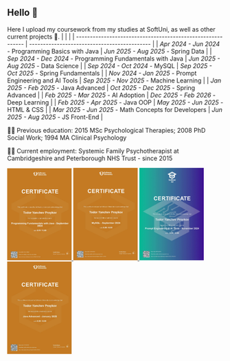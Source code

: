 ## Hello 👋 
Here I upload my coursework from my studies at SoftUni, as well as other current projects 🚀.
|                                                             |                                              |
| ----------------------------------------------------------- | -------------------------------------------- |
| *Apr 2024 - Jun 2024* - Programming Basics with Java        | *Jun 2025 - Aug 2025* - Spring Data          |
| *Sep 2024 - Dec 2024* - Programming Fundamentals with Java  | *Jun 2025 - Aug 2025* - Data Science         |
| *Sep 2024 - Oct 2024* - MySQL                               | *Sep 2025 - Oct 2025* - Spring Fundamentals  |
| *Nov 2024 - Jan 2025* - Prompt Engineering and AI Tools     | *Sep 2025 - Nov 2025* - Machine Learning     |
| *Jan 2025 - Feb 2025* - Java Advanced                       | *Oct 2025 - Dec 2025* - Spring Advanced      |
| *Feb 2025 - Mar 2025* - AI Adoption                         | *Dec 2025 - Feb 2026* - Deep Learning        |
| *Feb 2025 - Apr 2025* - Java OOP                            | *May 2025 - Jun 2025* - HTML & CSS           |
| *Mar 2025 - Jun 2025* - Math Concepts for Developers        | *Jun 2025 - Aug 2025* - JS Front-End         |

👨‍🎓 Previous education: 2015 MSc Psychological Therapies; 2008 PhD Social Work; 1994 MA Clinical Psychology

🧑‍💼 Current employment: Systemic Family Psychotherapist at Cambridgeshire and Peterborough NHS Trust - since 2015

<a href="https://github.com/tproykov/certificates/blob/main/Programming%20Fundamentals%20with%20Java%20-%20September%202024.jpeg">
  <img src="https://github.com/tproykov/certificates/blob/main/Programming%20Fundamentals%20with%20Java%20-%20September%202024.jpeg" width="150">
</a>

<a href="https://github.com/tproykov/certificates/blob/main/MySQL%20-%20September%202024%20-%20Certificate.jpeg">
  <img src="https://github.com/tproykov/certificates/blob/main/MySQL%20-%20September%202024%20-%20Certificate.jpeg" width="150">
</a>

<a href="https://github.com/tproykov/certificates/blob/main/Prompt%20Engineering%20%26%20AI%20Tools%20-%20November%202024%20-%20Certificate.jpg">
  <img src="https://github.com/tproykov/certificates/blob/main/Prompt%20Engineering%20%26%20AI%20Tools%20-%20November%202024%20-%20Certificate.jpg" width="150">
</a>

<a href="https://github.com/tproykov/certificates/blob/main/Java_Advanced%20-%20January%202025%20-%20Certificate.jpeg">
  <img src="https://github.com/tproykov/certificates/blob/main/Java_Advanced%20-%20January%202025%20-%20Certificate.jpeg" width="150">
</a>

<!--
**tproykov/tproykov** is a ✨ _special_ ✨ repository because its `README.md` (this file) appears on your GitHub profile.

Here are some ideas to get you started:

- 🔭 I’m currently working on ...
- 🌱 I’m currently learning ...
- 👯 I’m looking to collaborate on ...
- 🤔 I’m looking for help with ...
- 💬 Ask me about ...
- 📫 How to reach me: ...
- 😄 Pronouns: ...
- ⚡ Fun fact: ...
-->
